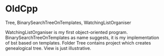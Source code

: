 # OldCpp
Tree, BinarySearchTreeOnTemplates, WatchingListOrganiser

WatchingListOrganiser is my first object-oriented program.
BinarySearchTreeOnTemplates as name suggests, it is my implementation of bst based on templates.
Folder Tree contains project which creates genealogical tree. View is just illustrative.

